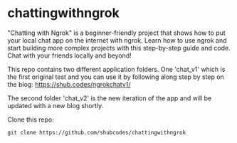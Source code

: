 # chattingwithngrok
"Chatting with Ngrok" is a beginner-friendly project that shows how to put your local chat app on the internet with ngrok. Learn how to use ngrok and start building more complex projects with this step-by-step guide and code. Chat with your friends locally and beyond!


This repo contains two different application folders. One 'chat_v1' which is the first original test and you can use it by following along step by step on the blog:
https://shub.codes/ngrokchatv1/

The second folder 'chat_v2' is the new iteration of the app and will be updated with a new blog shortly.

Clone this repo: 
```
git clone https://github.com/shubcodes/chattingwithngrok
```


